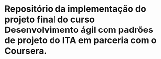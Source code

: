 # Repositório da implementação do projeto final do curso Desenvolvimento ágil com padrões de projeto do ITA em parceria com o Coursera.

